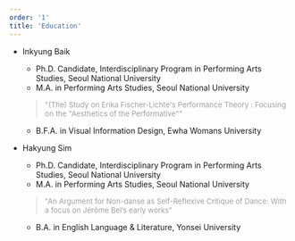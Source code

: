 ```yaml
---
order: '1'
title: 'Education'
---
```


- Inkyung Baik

  - Ph.D. Candidate, Interdisciplinary Program in Performing Arts Studies, Seoul National University
  - M.A. in Performing Arts Studies, Seoul National University

  > <span style="color: #A49E9E; font-size: 13px;">"(The) Study on Erika Fischer-Lichte's Performance Theory : Focusing on the "Aesthetics of the Performative""</span>

  - B.F.A. in Visual Information Design, Ewha Womans University

- Hakyung Sim

  - Ph.D. Candidate, Interdisciplinary Program in Performing Arts Studies, Seoul National University
  - M.A. in Performing Arts Studies, Seoul National University

  > <span style="color: #A49E9E; font-size: 13px;">"An Argument for Non-danse as Self-Reflexive Critique of Dance: With a focus on Jérôme Bel’s early works"

  - B.A. in English Language & Literature, Yonsei University
